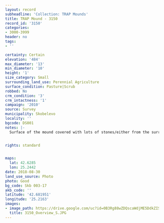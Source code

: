 ```yaml
---
layout: record
subheadline: 'Collection: TRAP Mounds'
title: TRAP Mound - 3150
record_id: '3150'
categories:
- 3000-3999
header: no
tags:
- ''

certainty: Certain
elevation: '484'
max_diameter: '13'
min_diameter: '10'
height: '1'
size_category: Small
surrounding_land_use: Perennial Agriculture
surface_condition: Pasture|Scrub
robbed: No
crm_condition: '3'
crm_intactness: '1'
campaign: '2010'
source: Survey
municipality: Skobelevo
locality: ''
bgcode: DS001
notes: |-
  Surface of the mound covered with lots of stones/either from the surrounding pasture or from the mound.


rights: standard


maps:
  lat: 42.6285
  lon: 25.2442
date: 2018-08-30
land_use_source: Photo
photo: Good
bg_code: Skb 003-17
akb_code: ''
latitude: '42.681951'
longitude: '25.2163'
images:
- image_path: https://drive.google.com/uc?id=0B3Rg88wZDQscaWdjME5DdkZISGs
  title: 3150_Overview_S.JPG
---
```

